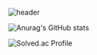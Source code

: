 ![header](https://capsule-render.vercel.app/api?type=waving&color=auto&height=300&section=header&text=Lee&nbsp;Dongwoo&fontSize=90&fontAlignY=40&theme=tokyonight)

![Anurag's GitHub stats](https://github-readme-stats.vercel.app/api?username=Dong-Uri&show_icons=true&theme=tokyonight)

![Solved.ac Profile](http://mazassumnida.wtf/api/v2/generate_badge?boj=ldw0318)
